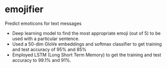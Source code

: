 # emojifier
Predict emoticons for text messages


* Deep learning model to find the most appropriate emoji (out of 5) to be used with a particular sentence.
* Used a 50-dim GloVe embeddings and softmax classifier to get training and test accuracy of 95% and 85%
* Employed LSTM (Long Short Term Memory) to get the training and test accuracy to 99.1% and 91%.
